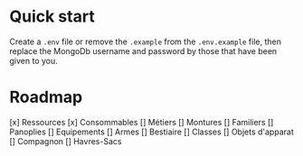# Quick start

Create a `.env` file or remove the `.example` from the `.env.example` file, then replace the MongoDb username and password by those that have been given to you.

# Roadmap

[x] Ressources
[x] Consommables
[] Métiers
[] Montures
[] Familiers
[] Panoplies
[] Equipements
[] Armes
[] Bestiaire
[] Classes
[] Objets d'apparat
[] Compagnon
[] Havres-Sacs